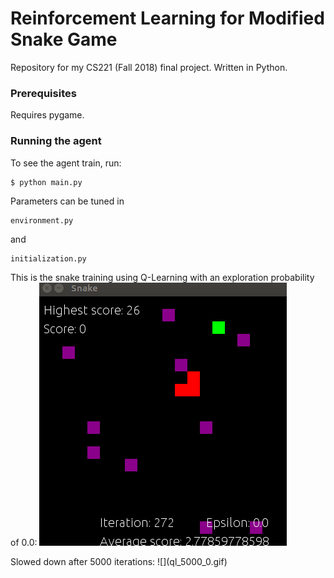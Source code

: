 # Reinforcement Learning for Modified Snake Game
Repository for my CS221 (Fall 2018) final project. Written in Python.

### Prerequisites

Requires pygame.

### Running the agent

To see the agent train, run:

```
$ python main.py
```

Parameters can be tuned in 

```
environment.py
```

and 
```
initialization.py
```

This is the snake training using Q-Learning with an exploration probability of 0.0:
![](ql_training_0.gif)

 <p>
Slowed down after 5000 iterations:
![](ql_5000_0.gif)
